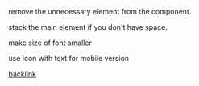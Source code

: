 remove the unnecessary element from the component.

stack the main element if you don't have space.

make size of font smaller 

use icon with text for mobile version


[backlink](./Web-Design.md)